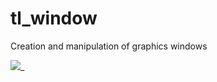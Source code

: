 # tl_window
Creation and manipulation of graphics windows

![](https://travis-ci.org/2LoC/tl_window.svg?branch=master)_
